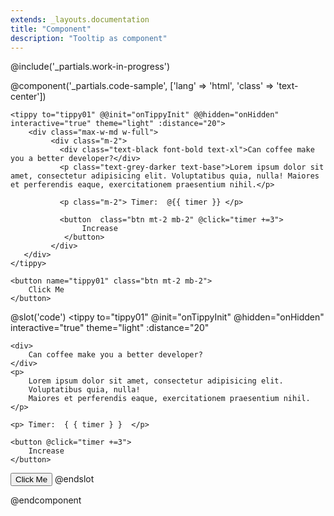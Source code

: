 ```yaml
---
extends: _layouts.documentation
title: "Component"
description: "Tooltip as component"
---
```

@include('_partials.work-in-progress')

@component('_partials.code-sample', ['lang' => 'html', 'class' => 'text-center']) 

    <tippy to="tippy01" @@init="onTippyInit" @@hidden="onHidden" interactive="true" theme="light" :distance="20">
        <div class="max-w-md w-full">
             <div class="m-2">
               <div class="text-black font-bold text-xl">Can coffee make you a better developer?</div>
               <p class="text-grey-darker text-base">Lorem ipsum dolor sit amet, consectetur adipisicing elit. Voluptatibus quia, nulla! Maiores et perferendis eaque, exercitationem praesentium nihil.</p>
         
               <p class="m-2"> Timer:  @{{ timer }} </p> 
               
               <button  class="btn mt-2 mb-2" @click="timer +=3"> 
                    Increase
                </button>   
             </div>
       </div>
    </tippy>
    
    <button name="tippy01" class="btn mt-2 mb-2">
        Click Me
    </button>
@slot('code')
<tippy  to="tippy01" 
        @init="onTippyInit"
        @hidden="onHidden" 
        interactive="true" 
        theme="light" 
        :distance="20"
>
    <div>
        Can coffee make you a better developer?
    </div>
    <p>
        Lorem ipsum dolor sit amet, consectetur adipisicing elit.
        Voluptatibus quia, nulla! 
        Maiores et perferendis eaque, exercitationem praesentium nihil.
    </p>
    
    <p> Timer:  { { timer } }  </p> 
    
    <button @click="timer +=3"> 
        Increase
    </button>   

</tippy>

<button name="tippy01">
    Click Me
</button>
@endslot 

@endcomponent
